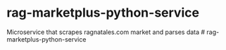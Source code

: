 # rag-marketplus-python-service
Microservice that scrapes ragnatales.com market and parses data
#   r a g - m a r k e t p l u s - p y t h o n - s e r v i c e  
 